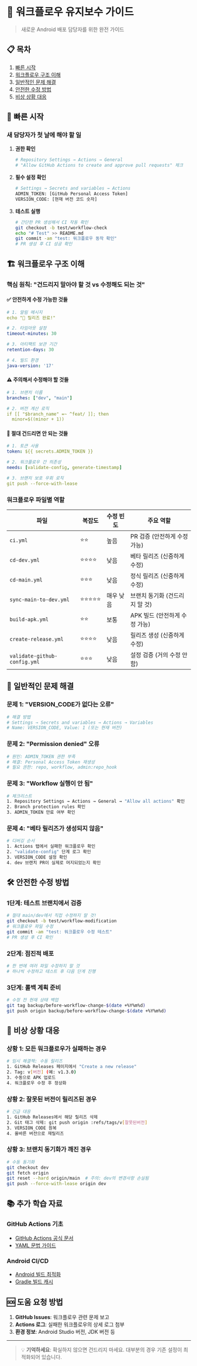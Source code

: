 # 🔧 워크플로우 유지보수 가이드

> 새로운 Android 배포 담당자를 위한 완전 가이드

## 📋 목차
1. [빠른 시작](#빠른-시작)
2. [워크플로우 구조 이해](#워크플로우-구조-이해)
3. [일반적인 문제 해결](#일반적인-문제-해결)
4. [안전한 수정 방법](#안전한-수정-방법)
5. [비상 상황 대응](#비상-상황-대응)

## 🚀 빠른 시작

### 새 담당자가 첫 날에 해야 할 일

1. **권한 확인**
   ```bash
   # Repository Settings → Actions → General
   # "Allow GitHub Actions to create and approve pull requests" 체크
   ```

2. **필수 설정 확인**
   ```bash
   # Settings → Secrets and variables → Actions
   ADMIN_TOKEN: [GitHub Personal Access Token]
   VERSION_CODE: [현재 버전 코드 숫자]
   ```

3. **테스트 실행**
   ```bash
   # 간단한 PR 생성해서 CI 작동 확인
   git checkout -b test/workflow-check
   echo "# Test" >> README.md
   git commit -am "test: 워크플로우 동작 확인"
   # PR 생성 후 CI 성공 확인
   ```

## 🏗️ 워크플로우 구조 이해

### 핵심 원칙: "건드리지 말아야 할 것 vs 수정해도 되는 것"

#### ✅ 안전하게 수정 가능한 것들
```yaml
# 1. 알림 메시지
echo "🎉 릴리즈 완료!"

# 2. 타임아웃 설정
timeout-minutes: 30

# 3. 아티팩트 보관 기간
retention-days: 30

# 4. 빌드 환경
java-version: '17'
```

#### ⚠️ 주의해서 수정해야 할 것들
```yaml
# 1. 브랜치 이름
branches: ["dev", "main"]

# 2. 버전 계산 로직
if [[ "$branch_name" =~ ^feat/ ]]; then
  minor=$((minor + 1))
```

#### 🚨 절대 건드리면 안 되는 것들
```yaml
# 1. 토큰 사용
token: ${{ secrets.ADMIN_TOKEN }}

# 2. 워크플로우 간 의존성
needs: [validate-config, generate-timestamp]

# 3. 브랜치 보호 우회 로직
git push --force-with-lease
```

### 워크플로우 파일별 역할

| 파일 | 복잡도 | 수정 빈도 | 주요 역할 |
|------|--------|-----------|-----------|
| `ci.yml` | ⭐⭐ | 높음 | PR 검증 (안전하게 수정 가능) |
| `cd-dev.yml` | ⭐⭐⭐⭐ | 낮음 | 베타 릴리즈 (신중하게 수정) |
| `cd-main.yml` | ⭐⭐⭐ | 낮음 | 정식 릴리즈 (신중하게 수정) |
| `sync-main-to-dev.yml` | ⭐⭐⭐⭐⭐ | 매우 낮음 | 브랜치 동기화 (건드리지 말 것) |
| `build-apk.yml` | ⭐⭐ | 보통 | APK 빌드 (안전하게 수정 가능) |
| `create-release.yml` | ⭐⭐⭐⭐ | 낮음 | 릴리즈 생성 (신중하게 수정) |
| `validate-github-config.yml` | ⭐⭐⭐ | 낮음 | 설정 검증 (거의 수정 안 함) |

## 🔧 일반적인 문제 해결

### 문제 1: "VERSION_CODE가 없다는 오류"
```bash
# 해결 방법
# Settings → Secrets and variables → Actions → Variables
# Name: VERSION_CODE, Value: 1 (또는 현재 버전)
```

### 문제 2: "Permission denied" 오류
```bash
# 원인: ADMIN_TOKEN 권한 부족
# 해결: Personal Access Token 재생성
# 필요 권한: repo, workflow, admin:repo_hook
```

### 문제 3: "Workflow 실행이 안 됨"
```bash
# 체크리스트
1. Repository Settings → Actions → General → "Allow all actions" 확인
2. Branch protection rules 확인
3. ADMIN_TOKEN 만료 여부 확인
```

### 문제 4: "베타 릴리즈가 생성되지 않음"
```bash
# 디버깅 순서
1. Actions 탭에서 실패한 워크플로우 확인
2. "validate-config" 단계 로그 확인
3. VERSION_CODE 설정 확인
4. dev 브랜치 PR이 실제로 머지되었는지 확인
```

## 🛠️ 안전한 수정 방법

### 1단계: 테스트 브랜치에서 검증
```bash
# 절대 main/dev에서 직접 수정하지 말 것!
git checkout -b test/workflow-modification
# 워크플로우 파일 수정
git commit -am "test: 워크플로우 수정 테스트"
# PR 생성 후 CI 확인
```

### 2단계: 점진적 배포
```bash
# 한 번에 여러 파일 수정하지 말 것
# 하나씩 수정하고 테스트 후 다음 단계 진행
```

### 3단계: 롤백 계획 준비
```bash
# 수정 전 현재 상태 백업
git tag backup/before-workflow-change-$(date +%Y%m%d)
git push origin backup/before-workflow-change-$(date +%Y%m%d)
```

## 🚨 비상 상황 대응

### 상황 1: 모든 워크플로우가 실패하는 경우
```bash
# 임시 해결책: 수동 릴리즈
1. GitHub Releases 페이지에서 "Create a new release"
2. Tag: v[버전] (예: v1.3.0)
3. 수동으로 APK 업로드
4. 워크플로우 수정 후 정상화
```

### 상황 2: 잘못된 버전이 릴리즈된 경우
```bash
# 긴급 대응
1. GitHub Releases에서 해당 릴리즈 삭제
2. Git 태그 삭제: git push origin :refs/tags/v[잘못된버전]
3. VERSION_CODE 원복
4. 올바른 버전으로 재릴리즈
```

### 상황 3: 브랜치 동기화가 깨진 경우
```bash
# 수동 동기화
git checkout dev
git fetch origin
git reset --hard origin/main  # 주의: dev의 변경사항 손실됨
git push --force-with-lease origin dev
```

## 📚 추가 학습 자료

### GitHub Actions 기초
- [GitHub Actions 공식 문서](https://docs.github.com/en/actions)
- [YAML 문법 가이드](https://yaml.org/spec/1.2/spec.html)

### Android CI/CD
- [Android 빌드 최적화](https://developer.android.com/studio/build/optimize-your-build)
- [Gradle 빌드 캐시](https://docs.gradle.org/current/userguide/build_cache.html)

## 🆘 도움 요청 방법

1. **GitHub Issues**: 워크플로우 관련 문제 보고
2. **Actions 로그**: 실패한 워크플로우의 상세 로그 첨부
3. **환경 정보**: Android Studio 버전, JDK 버전 등

---

> 💡 **기억하세요**: 확실하지 않으면 건드리지 마세요. 대부분의 경우 기존 설정이 최적화되어 있습니다. 